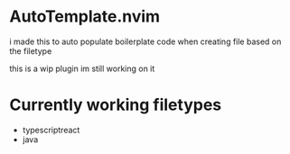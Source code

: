 # AutoTemplate.nvim

i made this to auto populate boilerplate code when creating file based on the filetype

this is a wip plugin im still working on it

# Currently working filetypes
* typescriptreact
* java
